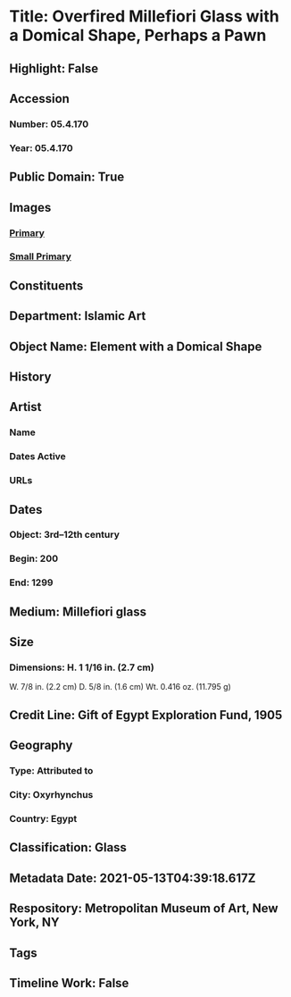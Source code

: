 # Title: Overfired Millefiori Glass with a Domical Shape, Perhaps a Pawn
## Highlight: False
## Accession
### Number: 05.4.170
### Year: 05.4.170
## Public Domain: True
## Images
### [Primary](https://images.metmuseum.org/CRDImages/is/original/sf05-4-170a.jpg)
### [Small Primary](https://images.metmuseum.org/CRDImages/is/web-large/sf05-4-170a.jpg)
## Constituents
## Department: Islamic Art
## Object Name: Element with a Domical Shape
## History
## Artist
### Name
### Dates Active
### URLs
## Dates
### Object: 3rd–12th century
### Begin: 200
### End: 1299
## Medium: Millefiori glass
## Size
### Dimensions: H. 1 1/16  in. (2.7 cm)
W. 7/8 in. (2.2 cm)
D. 5/8 in. (1.6 cm)
Wt. 0.416 oz. (11.795 g)
## Credit Line: Gift of Egypt Exploration Fund, 1905
## Geography
### Type: Attributed to
### City: Oxyrhynchus
### Country: Egypt
## Classification: Glass
## Metadata Date: 2021-05-13T04:39:18.617Z
## Respository: Metropolitan Museum of Art, New York, NY
## Tags
## Timeline Work: False